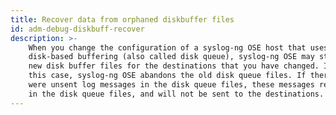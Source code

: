 ```yaml
---
title: Recover data from orphaned diskbuffer files
id: adm-debug-diskbuff-recover
description: >-
    When you change the configuration of a syslog-ng OSE host that uses
    disk-based buffering (also called disk queue), syslog-ng OSE may start
    new disk buffer files for the destinations that you have changed. In
    this case, syslog-ng OSE abandons the old disk queue files. If there
    were unsent log messages in the disk queue files, these messages remain
    in the disk queue files, and will not be sent to the destinations.
---
```

